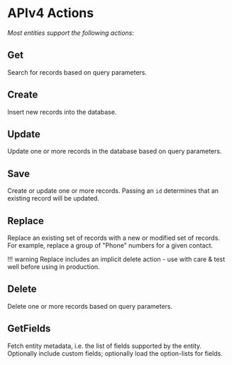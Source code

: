 # APIv4 Actions

*Most entities support the following actions:*

## Get

Search for records based on query parameters.

## Create

Insert new records into the database.

## Update

Update one or more records in the database based on query parameters.

## Save

Create or update one or more records. Passing an `id` determines that an existing record will be updated.

## Replace

Replace an existing set of records with a new or modified set of records. For example, replace a group of "Phone" numbers for a given contact.

!!! warning
    Replace includes an implicit delete action - use with care & test well before using in production.

## Delete

Delete one or more records based on query parameters.

## GetFields

Fetch entity metadata, i.e. the list of fields supported by the entity. Optionally include custom fields; optionally load the option-lists for fields.


